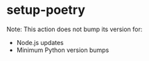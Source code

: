 # setup-poetry

Note: This action does not bump its version for:

- Node.js updates
- Minimum Python version bumps
